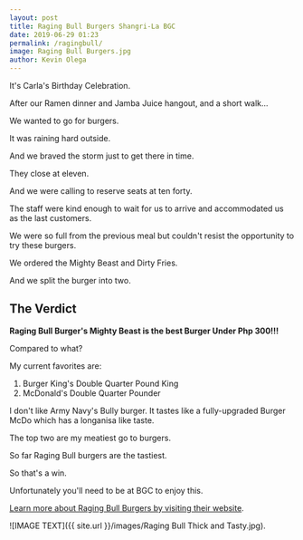 ```yaml
--- 
layout: post 
title: Raging Bull Burgers Shangri-La BGC
date: 2019-06-29 01:23
permalink: /ragingbull/ 
image: Raging Bull Burgers.jpg
author: Kevin Olega 
--- 
```

It's Carla's Birthday Celebration.

After our Ramen dinner and Jamba Juice hangout, and a short walk...

We wanted to go for burgers.

It was raining hard outside.

And we braved the storm just to get there in time.

They close at eleven.

And we were calling to reserve seats at ten forty.

The staff were kind enough to wait for us to arrive and accommodated us as the last customers.

We were so full from the previous meal but couldn't resist the opportunity to try these burgers.

We ordered the Mighty Beast and Dirty Fries.

And we split the burger into two.

## The Verdict

**Raging Bull Burger's Mighty Beast is the best Burger Under Php 300!!!**

Compared to what?

My current favorites are:

1. Burger King's Double Quarter Pound King
2. McDonald's Double Quarter Pounder

I don't like Army Navy's Bully burger. It tastes like a fully-upgraded Burger McDo which has a longanisa like taste.

The top two are my meatiest go to burgers.

So far Raging Bull burgers are the tastiest.

So that's a win.

Unfortunately you'll need to be at BGC to enjoy this.

[Learn more about Raging Bull Burgers by visiting their website](https://www.ragingbullburgers-fort.com/).

![IMAGE TEXT]({{ site.url }}/images/Raging Bull Thick and Tasty.jpg).